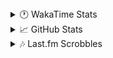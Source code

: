 <details>
  <summary>🕐 WakaTime Stats</summary><br/>

<!--START_SECTION:waka-->
![Code Time](http://img.shields.io/badge/Code%20Time-56%20hrs%2026%20mins-blue)

![Profile Views](http://img.shields.io/badge/Profile%20Views-0-blue)

![Lines of code](https://img.shields.io/badge/From%20Hello%20World%20I%27ve%20Written-3.8%20million%20lines%20of%20code-blue)

**🐱 My GitHub Data** 

> 📦 517.5 kB Used in GitHub's Storage 
 > 
> 💼 Opted to Hire
 > 
> 📜 11 Public Repositories 
 > 
> 🔑 14 Private Repositories 
 > 
**I'm an Early 🐤** 

```text
🌞 Morning                1664 commits        ███░░░░░░░░░░░░░░░░░░░░░░   10.26 % 
🌆 Daytime                6508 commits        ██████████░░░░░░░░░░░░░░░   40.12 % 
🌃 Evening                6162 commits        █████████░░░░░░░░░░░░░░░░   37.99 % 
🌙 Night                  1888 commits        ███░░░░░░░░░░░░░░░░░░░░░░   11.64 % 
```
📅 **I'm Most Productive on Monday** 

```text
Monday                   2752 commits        ████░░░░░░░░░░░░░░░░░░░░░   16.96 % 
Tuesday                  2060 commits        ███░░░░░░░░░░░░░░░░░░░░░░   12.70 % 
Wednesday                1998 commits        ███░░░░░░░░░░░░░░░░░░░░░░   12.32 % 
Thursday                 2586 commits        ████░░░░░░░░░░░░░░░░░░░░░   15.94 % 
Friday                   1750 commits        ███░░░░░░░░░░░░░░░░░░░░░░   10.79 % 
Saturday                 2391 commits        ████░░░░░░░░░░░░░░░░░░░░░   14.74 % 
Sunday                   2685 commits        ████░░░░░░░░░░░░░░░░░░░░░   16.55 % 
```


📊 **This Week I Spent My Time On** 

```text
🕑︎ Time Zone: Asia/Barnaul

💬 Programming Languages: 
PHP                      56 mins             ███████████░░░░░░░░░░░░░░   45.03 % 
Smarty                   45 mins             █████████░░░░░░░░░░░░░░░░   36.91 % 
GitIgnore file           7 mins              ██░░░░░░░░░░░░░░░░░░░░░░░   06.23 % 
JavaScript               7 mins              █░░░░░░░░░░░░░░░░░░░░░░░░   05.83 % 
textmate                 3 mins              █░░░░░░░░░░░░░░░░░░░░░░░░   03.00 % 

🔥 Editors: 
PhpStorm                 2 hrs 4 mins        █████████████████████████   100.00 % 

💻 Operating System: 
Windows                  2 hrs 4 mins        █████████████████████████   100.00 % 
```

**I Mostly Code in PHP** 

```text
PHP                      24 repos            ████████████░░░░░░░░░░░░░   50.00 % 
Batchfile                11 repos            ██████░░░░░░░░░░░░░░░░░░░   22.92 % 
Markdown                 1 repo              █░░░░░░░░░░░░░░░░░░░░░░░░   02.08 % 
Twig                     1 repo              █░░░░░░░░░░░░░░░░░░░░░░░░   02.08 % 
Pawn                     1 repo              █░░░░░░░░░░░░░░░░░░░░░░░░   02.08 % 
```




 Last Updated on 01/03/2025 01:01:02 UTC
<!--END_SECTION:waka-->
</details>

<details>
  <summary>📈 GitHub Stats</summary><br/>

[![belomaxorka's GitHub stats](https://github-readme-stats.vercel.app/api?username=belomaxorka&theme=buefy)](https://github.com/belomaxorka)
</details>

<details>
  <summary>🎶 Last.fm Scrobbles</summary><br/>

![My scrobbles](https://lastfm-recently-played.vercel.app/api?user=belomaxorka&show_user=header&count=3&footer_style=normal_stats)
</details>
